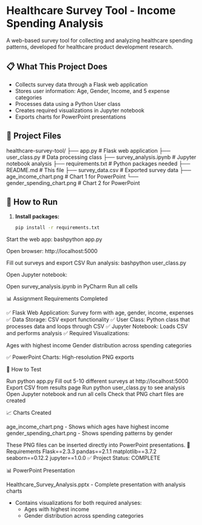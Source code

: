 # Healthcare Survey Tool - Income Spending Analysis

A web-based survey tool for collecting and analyzing healthcare spending patterns, developed for healthcare product development research.

## 📋 What This Project Does

- Collects survey data through a Flask web application
- Stores user information: Age, Gender, Income, and 5 expense categories
- Processes data using a Python User class
- Creates required visualizations in Jupyter notebook
- Exports charts for PowerPoint presentations

## 📁 Project Files
healthcare-survey-tool/
├── app.py                      # Flask web application
├── user_class.py               # Data processing class
├── survey_analysis.ipynb       # Jupyter notebook analysis
├── requirements.txt            # Python packages needed
├── README.md                   # This file
├── survey_data.csv            # Exported survey data
├── age_income_chart.png       # Chart 1 for PowerPoint
└── gender_spending_chart.png  # Chart 2 for PowerPoint

## 🚀 How to Run

1. **Install packages:**
   ```bash
   pip install -r requirements.txt

Start the web app:
bashpython app.py

Open browser:
http://localhost:5000

Fill out surveys and export CSV
Run analysis:
bashpython user_class.py

Open Jupyter notebook:

Open survey_analysis.ipynb in PyCharm
Run all cells



📊 Assignment Requirements Completed

✅ Flask Web Application: Survey form with age, gender, income, expenses
✅ Data Storage: CSV export functionality
✅ User Class: Python class that processes data and loops through CSV
✅ Jupyter Notebook: Loads CSV and performs analysis
✅ Required Visualizations:

Ages with highest income
Gender distribution across spending categories


✅ PowerPoint Charts: High-resolution PNG exports

🎯 How to Test

Run python app.py
Fill out 5-10 different surveys at http://localhost:5000
Export CSV from results page
Run python user_class.py to see analysis
Open Jupyter notebook and run all cells
Check that PNG chart files are created

📈 Charts Created

age_income_chart.png - Shows which ages have highest income
gender_spending_chart.png - Shows spending patterns by gender

These PNG files can be inserted directly into PowerPoint presentations.
🔧 Requirements
Flask==2.3.3
pandas==2.1.1
matplotlib==3.7.2
seaborn==0.12.2
jupyter==1.0.0
✅ Project Status: COMPLETE

📊 PowerPoint Presentation

Healthcare_Survey_Analysis.pptx - Complete presentation with analysis charts
- Contains visualizations for both required analyses:
  - Ages with highest income
  - Gender distribution across spending categories
